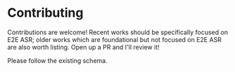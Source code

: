 # Contributing

Contributions are welcome! Recent works should be specifically focused on E2E ASR; older works which are foundational but not focused on E2E ASR are also worth listing. Open up a PR and I'll review it! 

Please follow the existing schema. 
